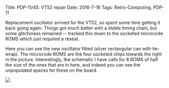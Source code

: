 Title: PDP-11/45: VT52 repair
Date: 2016-7-16
Tags: Retro-Computing, PDP-11

Replacement oscillator arrived for the VT52, so spent some time getting it back going again.  Things got *much* better
with a stable timing chain, but some glitchiness remained -- tracked this down to the socketed microcode ROMS which
just required a reseat.

Here you can see the new oscillator fitted (silver rectangular can with tie-wrap).  The microcode ROMS are the four
socketed chips towards the right in the picture.  Interestingly, the schematic I have calls for 8 ROMS of half the size
of the ones that are in here, and indeed you can see the unpopulated spaces for these on the board.

[<img src='/images/pdp11/vt52-repair_thumbnail_tall.jpg'/>]({filename}/images/pdp11/vt52-repair.jpg)
